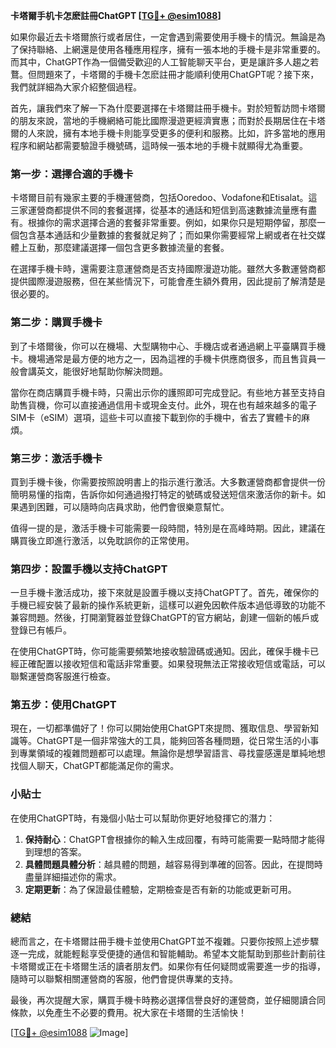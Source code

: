 **卡塔爾手机卡怎麽註冊ChatGPT [[TG💪+ @esim1088](https://t.me/s/esim1088)]**

如果你最近去卡塔爾旅行或者居住，一定會遇到需要使用手機卡的情況。無論是為了保持聯絡、上網還是使用各種應用程序，擁有一張本地的手機卡是非常重要的。而其中，ChatGPT作為一個備受歡迎的人工智能聊天平台，更是讓許多人趨之若鶩。但問題來了，卡塔爾的手機卡怎麽註冊才能順利使用ChatGPT呢？接下來，我們就詳細為大家介紹整個過程。

首先，讓我們來了解一下為什麼要選擇在卡塔爾註冊手機卡。對於短暫訪問卡塔爾的朋友來說，當地的手機網絡可能比國際漫遊更經濟實惠；而對於長期居住在卡塔爾的人來說，擁有本地手機卡則能享受更多的便利和服務。比如，許多當地的應用程序和網站都需要驗證手機號碼，這時候一張本地的手機卡就顯得尤為重要。

### **第一步：選擇合適的手機卡**

卡塔爾目前有幾家主要的手機運營商，包括Ooredoo、Vodafone和Etisalat。這三家運營商都提供不同的套餐選擇，從基本的通話和短信到高速數據流量應有盡有。根據你的需求選擇合適的套餐非常重要。例如，如果你只是短期停留，那麼一個包含基本通話和少量數據的套餐就足夠了；而如果你需要經常上網或者在社交媒體上互動，那麼建議選擇一個包含更多數據流量的套餐。

在選擇手機卡時，還需要注意運營商是否支持國際漫遊功能。雖然大多數運營商都提供國際漫遊服務，但在某些情況下，可能會產生額外費用，因此提前了解清楚是很必要的。

### **第二步：購買手機卡**

到了卡塔爾後，你可以在機場、大型購物中心、手機店或者通過網上平臺購買手機卡。機場通常是最方便的地方之一，因為這裡的手機卡供應商很多，而且售貨員一般會講英文，能很好地幫助你解決問題。

當你在商店購買手機卡時，只需出示你的護照即可完成登記。有些地方甚至支持自助售貨機，你可以直接通過信用卡或現金支付。此外，現在也有越來越多的電子SIM卡（eSIM）選項，這些卡可以直接下載到你的手機中，省去了實體卡的麻煩。

### **第三步：激活手機卡**

買到手機卡後，你需要按照說明書上的指示進行激活。大多數運營商都會提供一份簡明易懂的指南，告訴你如何通過撥打特定的號碼或發送短信來激活你的新卡。如果遇到困難，可以隨時向店員求助，他們會很樂意幫忙。

值得一提的是，激活手機卡可能需要一段時間，特別是在高峰時期。因此，建議在購買後立即進行激活，以免耽誤你的正常使用。

### **第四步：設置手機以支持ChatGPT**

一旦手機卡激活成功，接下來就是設置手機以支持ChatGPT了。首先，確保你的手機已經安裝了最新的操作系統更新，這樣可以避免因軟件版本過低導致的功能不兼容問題。然後，打開瀏覽器並登錄ChatGPT的官方網站，創建一個新的帳戶或登錄已有帳戶。

在使用ChatGPT時，你可能需要頻繁地接收驗證碼或通知。因此，確保手機卡已經正確配置以接收短信和電話非常重要。如果發現無法正常接收短信或電話，可以聯繫運營商客服進行檢查。

### **第五步：使用ChatGPT**

現在，一切都準備好了！你可以開始使用ChatGPT來提問、獲取信息、學習新知識等。ChatGPT是一個非常強大的工具，能夠回答各種問題，從日常生活的小事到專業領域的複雜問題都可以處理。無論你是想學習語言、尋找靈感還是單純地想找個人聊天，ChatGPT都能滿足你的需求。

### **小貼士**

在使用ChatGPT時，有幾個小貼士可以幫助你更好地發揮它的潛力：

1. **保持耐心**：ChatGPT會根據你的輸入生成回覆，有時可能需要一點時間才能得到理想的答案。
2. **具體問題具體分析**：越具體的問題，越容易得到準確的回答。因此，在提問時盡量詳細描述你的需求。
3. **定期更新**：為了保證最佳體驗，定期檢查是否有新的功能或更新可用。

### **總結**

總而言之，在卡塔爾註冊手機卡並使用ChatGPT並不複雜。只要你按照上述步驟逐一完成，就能輕鬆享受便捷的通信和智能輔助。希望本文能幫助到那些計劃前往卡塔爾或正在卡塔爾生活的讀者朋友們。如果你有任何疑問或需要進一步的指導，隨時可以聯繫相關運營商的客服，他們會提供專業的支持。

最後，再次提醒大家，購買手機卡時務必選擇信譽良好的運營商，並仔細閱讀合同條款，以免產生不必要的費用。祝大家在卡塔爾的生活愉快！

[[TG💪+ @esim1088](https://t.me/s/esim1088) ![Image](https://i.postimg.cc/4NQfJmqS/Snipaste-2025-05-13-00-14-12.png)]